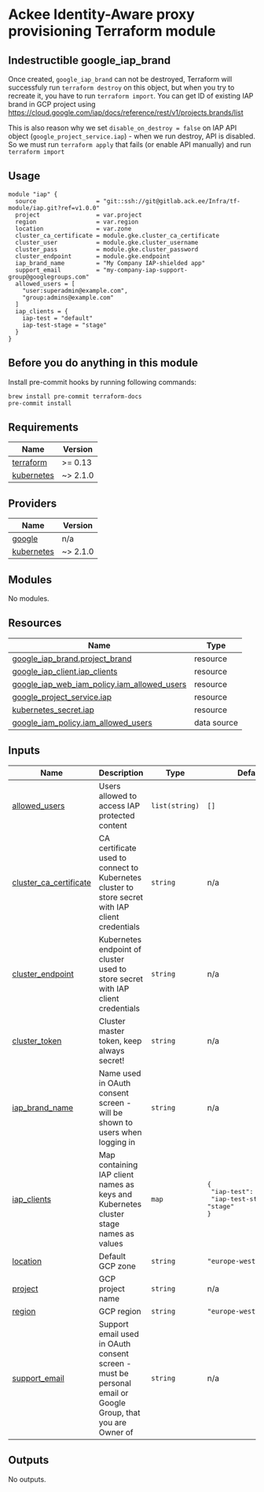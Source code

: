 # Ackee Identity-Aware proxy provisioning Terraform module

## Indestructible google_iap_brand

Once created, `google_iap_brand` can not be destroyed, Terraform will successfuly run `terraform destroy` on this object, but when you try to recreate it, you have to run `terraform import`. You can get ID of existing IAP brand in GCP project using https://cloud.google.com/iap/docs/reference/rest/v1/projects.brands/list

This is also reason why we set `disable_on_destroy = false` on IAP API object (`google_project_service.iap`) - when we run destroy, API is disabled. So we must run `terraform apply` that fails (or enable API manually) and run `terraform import`
## Usage

```hcl
module "iap" {
  source                 = "git::ssh://git@gitlab.ack.ee/Infra/tf-module/iap.git?ref=v1.0.0"
  project                = var.project
  region                 = var.region
  location               = var.zone
  cluster_ca_certificate = module.gke.cluster_ca_certificate
  cluster_user           = module.gke.cluster_username
  cluster_pass           = module.gke.cluster_password
  cluster_endpoint       = module.gke.endpoint
  iap_brand_name         = "My Company IAP-shielded app"
  support_email          = "my-company-iap-support-group@googlegroups.com"
  allowed_users = [
    "user:superadmin@example.com",
    "group:admins@example.com"
  ]
  iap_clients = {
    iap-test = "default"
    iap-test-stage = "stage"
  }
}
```

## Before you do anything in this module

Install pre-commit hooks by running following commands:

```shell script
brew install pre-commit terraform-docs
pre-commit install
```

<!-- BEGINNING OF PRE-COMMIT-TERRAFORM DOCS HOOK -->
## Requirements

| Name | Version |
|------|---------|
| <a name="requirement_terraform"></a> [terraform](#requirement\_terraform) | >= 0.13 |
| <a name="requirement_kubernetes"></a> [kubernetes](#requirement\_kubernetes) | ~> 2.1.0 |

## Providers

| Name | Version |
|------|---------|
| <a name="provider_google"></a> [google](#provider\_google) | n/a |
| <a name="provider_kubernetes"></a> [kubernetes](#provider\_kubernetes) | ~> 2.1.0 |

## Modules

No modules.

## Resources

| Name | Type |
|------|------|
| [google_iap_brand.project_brand](https://registry.terraform.io/providers/hashicorp/google/latest/docs/resources/iap_brand) | resource |
| [google_iap_client.iap_clients](https://registry.terraform.io/providers/hashicorp/google/latest/docs/resources/iap_client) | resource |
| [google_iap_web_iam_policy.iam_allowed_users](https://registry.terraform.io/providers/hashicorp/google/latest/docs/resources/iap_web_iam_policy) | resource |
| [google_project_service.iap](https://registry.terraform.io/providers/hashicorp/google/latest/docs/resources/project_service) | resource |
| [kubernetes_secret.iap](https://registry.terraform.io/providers/hashicorp/kubernetes/latest/docs/resources/secret) | resource |
| [google_iam_policy.iam_allowed_users](https://registry.terraform.io/providers/hashicorp/google/latest/docs/data-sources/iam_policy) | data source |

## Inputs

| Name | Description | Type | Default | Required |
|------|-------------|------|---------|:--------:|
| <a name="input_allowed_users"></a> [allowed\_users](#input\_allowed\_users) | Users allowed to access IAP protected content | `list(string)` | `[]` | no |
| <a name="input_cluster_ca_certificate"></a> [cluster\_ca\_certificate](#input\_cluster\_ca\_certificate) | CA certificate used to connect to Kubernetes cluster to store secret with IAP client credentials | `string` | n/a | yes |
| <a name="input_cluster_endpoint"></a> [cluster\_endpoint](#input\_cluster\_endpoint) | Kubernetes endpoint of cluster used to store secret with IAP client credentials | `string` | n/a | yes |
| <a name="input_cluster_token"></a> [cluster\_token](#input\_cluster\_token) | Cluster master token, keep always secret! | `string` | n/a | yes |
| <a name="input_iap_brand_name"></a> [iap\_brand\_name](#input\_iap\_brand\_name) | Name used in OAuth consent screen - will be shown to users when logging in | `string` | n/a | yes |
| <a name="input_iap_clients"></a> [iap\_clients](#input\_iap\_clients) | Map containing IAP client names as keys and Kubernetes cluster stage names as values | `map` | <pre>{<br>  "iap-test": "default",<br>  "iap-test-stage": "stage"<br>}</pre> | no |
| <a name="input_location"></a> [location](#input\_location) | Default GCP zone | `string` | `"europe-west3-c"` | no |
| <a name="input_project"></a> [project](#input\_project) | GCP project name | `string` | n/a | yes |
| <a name="input_region"></a> [region](#input\_region) | GCP region | `string` | `"europe-west3"` | no |
| <a name="input_support_email"></a> [support\_email](#input\_support\_email) | Support email used in OAuth consent screen - must be personal email or Google Group, that you are Owner of | `string` | n/a | yes |

## Outputs

No outputs.
<!-- END OF PRE-COMMIT-TERRAFORM DOCS HOOK -->
